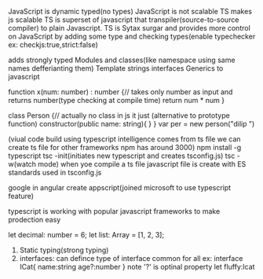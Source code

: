JavaScript is dynamic typed(no types) JavaScript is not scalable
TS makes js scalable
TS is superset of javascript that transpiler(source-to-source compiler) to plain Javascript.
TS is Sytax surgar and provides more control on JavaScript
by adding some type and checking types(enable typechecker ex: checkjs:true,strict:false)

adds strongly typed
Modules and classes(like namespace using same names defferianting them)
Template strings
interfaces
Generics to javascript

function x(num: number) : number {// takes only number as input and returns number(type checking at compile time)
return num * num
}

class Person {// actually no class in js it just (alternative to prototype function)
  constructor(public name: string){
}
}
var per = new person("dilip ")





(viual code build using typescript intelligence comes from ts file we can create ts file for other frameworks npm has around 3000)
npm install -g typescript
tsc -init(initiates new typescript and creates tsconfig.js)
tsc -w(watch mode)
when yoe compile a ts file javascript file is create with ES standards used in tsconfig.js

google in angular create appscript(joined microsoft to use typescript feature)

typescript is working with popular javascript frameworks to make prodection easy

let decimal: number = 6;
let list: Array<number> = [1, 2, 3];

1. Static typing(strong typing)
2. interfaces: can defince type of interface common for all
ex: interface ICat{
name:string
age?:number
}
note '?' is optinal property
let fluffy:Icat


